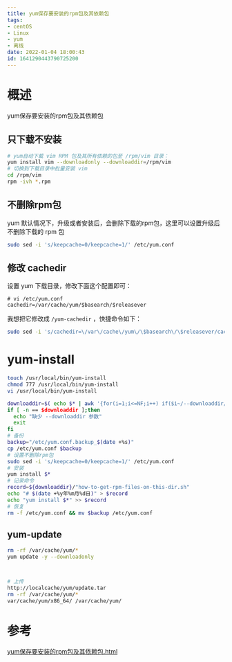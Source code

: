 ```yaml
---
title: yum保存要安装的rpm包及其依赖包
tags: 
- centOS
- Linux
- yum 
- 离线
date: 2022-01-04 18:00:43
id: 1641290443790725200
---
```

# 概述

yum保存要安装的rpm包及其依赖包

## 只下载不安装

```sh
# yum自动下载 vim RPM 包及其所有依赖的包至 /rpm/vim 目录：
yum install vim --downloadonly --downloaddir=/rpm/vim
# 切换到下载目录中批量安装 vim
cd /rpm/vim
rpm -ivh *.rpm
```

## 不删除rpm包

 yum 默认情况下，升级或者安装后，会删除下载的rpm包，这里可以设置升级后不删除下载的 rpm 包

```sh
sudo sed -i 's/keepcache=0/keepcache=1/' /etc/yum.conf
```

## 修改 cachedir

设置 yum 下载目录，修改下面这个配置即可：

```
# vi /etc/yum.conf
cachedir=/var/cache/yum/$basearch/$releasever
```

我想把它修改成 `/yum-cachedir` ，快捷命令如下：

```sh
sudo sed -i 's/cachedir=\/var\/cache\/yum\/\$basearch\/\$releasever/cachedir=\/yum-cachedir/' /etc/yum.conf
```

# yum-install

```sh
touch /usr/local/bin/yum-install
chmod 777 /usr/local/bin/yum-install
vi /usr/local/bin/yum-install

```

```sh
downloaddir=$( echo $* | awk '{for(i=1;i<=NF;i++) if($i~/--downloaddir/) print $i}' | cut -c 15- )
if [ -n == $downloaddir ];then
  echo "缺少 --downloaddir 参数"
  exit
fi
# 备份
backup="/etc/yum.conf.backup_$(date +%s)"
cp /etc/yum.conf $backup
# 设置不删除rpm包
sudo sed -i 's/keepcache=0/keepcache=1/' /etc/yum.conf
# 安装
yum install $*
# 记录命令
record=${downloaddir}/"how-to-get-rpm-files-on-this-dir.sh"
echo "# $(date +%y年%m月%d日)" > $record
echo "yum install $*" >> $record
# 恢复
rm -f /etc/yum.conf && mv $backup /etc/yum.conf


```

## yum-update

```sh
rm -rf /var/cache/yum/*
yum update -y --downloadonly




```



```sh
# 上传
http://localcache/yum/update.tar
rm -rf /var/cache/yum/*
var/cache/yum/x86_64/ /var/cache/yum/
```



# 参考

 [yum保存要安装的rpm包及其依赖包.html](assets\references\yum保存要安装的rpm包及其依赖包.html) 
